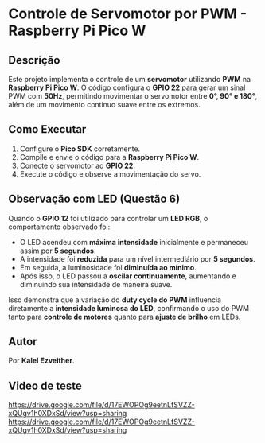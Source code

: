 # Controle de Servomotor por PWM - Raspberry Pi Pico W

## Descrição
Este projeto implementa o controle de um **servomotor** utilizando **PWM** na **Raspberry Pi Pico W**. O código configura o **GPIO 22** para gerar um sinal PWM com **50Hz**, permitindo movimentar o servomotor entre **0°, 90° e 180°**, além de um movimento contínuo suave entre os extremos.

## Como Executar
1. Configure o **Pico SDK** corretamente.
2. Compile e envie o código para a **Raspberry Pi Pico W**.
3. Conecte o servomotor ao **GPIO 22**.
4. Execute o código e observe a movimentação do servo.

## Observação com LED (Questão 6)
Quando o **GPIO 12** foi utilizado para controlar um **LED RGB**, o comportamento observado foi:
- O LED acendeu com **máxima intensidade** inicialmente e permaneceu assim por **5 segundos**.
- A intensidade foi **reduzida** para um nível intermediário por **5 segundos**.
- Em seguida, a luminosidade foi **diminuída ao mínimo**.
- Após isso, o LED passou a **oscilar continuamente**, aumentando e diminuindo sua intensidade de maneira suave.

Isso demonstra que a variação do **duty cycle do PWM** influencia diretamente a **intensidade luminosa do LED**, confirmando o uso do PWM tanto para **controle de motores** quanto para **ajuste de brilho** em LEDs.

## Autor
Por **Kalel Ezveither**.

## Video de teste
https://drive.google.com/file/d/17EWOPOg9eetnLfSVZZ-xQUgv1h0XDxSd/view?usp=sharing
https://drive.google.com/file/d/17EWOPOg9eetnLfSVZZ-xQUgv1h0XDxSd/view?usp=sharing
